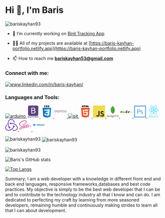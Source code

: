 <h1>Hi 👋, I'm Baris</h1>
<p align="left"> <img src="https://komarev.com/ghpvc/?username=bariskayhan93&label=Profile%20views&color=0e75b6&style=flat" alt="bariskayhan93" /> </p>



- 🔭 I’m currently working on [Bird Tracking App](https://github.com/bariskayhan93/bird-tracking-app)

- 👨‍💻 All of my projects are available at [https://baris-kayhan-portfolio.netlify.app](https://baris-kayhan-portfolio.netlify.app)

- 📫 How to reach me **bariskayhan53@gmail.com**

<h3 align="left">Connect with me:</h3>
<p align="left">
<a href="https://linkedin.com/in/www.linkedin.com/in/baris-kayhan/" target="blank"><img align="center" src="https://raw.githubusercontent.com/rahuldkjain/github-profile-readme-generator/master/src/images/icons/Social/linked-in-alt.svg" alt="www.linkedin.com/in/baris-kayhan/" height="30" width="40" /></a>
</p>

<h3 align="left">Languages and Tools:</h3>
<p align="left"> <a href="https://www.arduino.cc/" target="_blank" rel="noreferrer"> <img src="https://cdn.worldvectorlogo.com/logos/arduino-1.svg" alt="arduino" width="40" height="40"/> </a> <a href="https://getbootstrap.com" target="_blank" rel="noreferrer"> <img src="https://raw.githubusercontent.com/devicons/devicon/master/icons/bootstrap/bootstrap-plain-wordmark.svg" alt="bootstrap" width="40" height="40"/> </a> <a href="https://www.w3schools.com/css/" target="_blank" rel="noreferrer"> <img src="https://raw.githubusercontent.com/devicons/devicon/master/icons/css3/css3-original-wordmark.svg" alt="css3" width="40" height="40"/> </a> <a href="https://expressjs.com" target="_blank" rel="noreferrer"> <img src="https://raw.githubusercontent.com/devicons/devicon/master/icons/express/express-original-wordmark.svg" alt="express" width="40" height="40"/> </a> <a href="https://git-scm.com/" target="_blank" rel="noreferrer"> <img src="https://www.vectorlogo.zone/logos/git-scm/git-scm-icon.svg" alt="git" width="40" height="40"/> </a> <a href="https://www.w3.org/html/" target="_blank" rel="noreferrer"> <img src="https://raw.githubusercontent.com/devicons/devicon/master/icons/html5/html5-original-wordmark.svg" alt="html5" width="40" height="40"/> </a> <a href="https://developer.mozilla.org/en-US/docs/Web/JavaScript" target="_blank" rel="noreferrer"> <img src="https://raw.githubusercontent.com/devicons/devicon/master/icons/javascript/javascript-original.svg" alt="javascript" width="40" height="40"/> </a> <a href="https://www.mongodb.com/" target="_blank" rel="noreferrer"> <img src="https://raw.githubusercontent.com/devicons/devicon/master/icons/mongodb/mongodb-original-wordmark.svg" alt="mongodb" width="40" height="40"/> </a> <a href="https://nodejs.org" target="_blank" rel="noreferrer"> <img src="https://raw.githubusercontent.com/devicons/devicon/master/icons/nodejs/nodejs-original-wordmark.svg" alt="nodejs" width="40" height="40"/> </a> <a href="https://www.photoshop.com/en" target="_blank" rel="noreferrer"> <img src="https://raw.githubusercontent.com/devicons/devicon/master/icons/photoshop/photoshop-line.svg" alt="photoshop" width="40" height="40"/> </a> <a href="https://reactjs.org/" target="_blank" rel="noreferrer"> <img src="https://raw.githubusercontent.com/devicons/devicon/master/icons/react/react-original-wordmark.svg" alt="react" width="40" height="40"/> </a> <a href="https://redux.js.org" target="_blank" rel="noreferrer"> <img src="https://raw.githubusercontent.com/devicons/devicon/master/icons/redux/redux-original.svg" alt="redux" width="40" height="40"/> </a> <a href="https://sass-lang.com" target="_blank" rel="noreferrer"> <img src="https://raw.githubusercontent.com/devicons/devicon/master/icons/sass/sass-original.svg" alt="sass" width="40" height="40"/> </a> <a href="https://webpack.js.org" target="_blank" rel="noreferrer"> <img src="https://raw.githubusercontent.com/devicons/devicon/d00d0969292a6569d45b06d3f350f463a0107b0d/icons/webpack/webpack-original-wordmark.svg" alt="webpack" width="40" height="40"/> </a> </p>

<p><img align="left" src="https://github-readme-stats.vercel.app/api/top-langs?username=bariskayhan93&show_icons=true&locale=en&layout=radical" alt="bariskayhan93" /></p>

<p>&nbsp;<img align="center" src="https://github-readme-stats.vercel.app/api?username=bariskayhan93&show_icons=true&locale=en" alt="bariskayhan93" /></p>

<p><img align="center" src="https://github-readme-streak-stats.herokuapp.com/?user=bariskayhan93&" alt="bariskayhan93" /></p>

![Baris's GitHub stats](https://github-readme-stats.vercel.app/api?username=bariskayhan93&show_icons=true&theme=radical)

[![Top Langs](https://github-readme-stats.vercel.app/api/top-langs/?username=bariskayhan93&layout=compact&theme=radical)](https://github.com/anuraghazra/github-readme-stats)




Summary;
I am a web developer with a knowledge in different front end and back end languages, responsive frameworks,databases and best code practices. My objective is simply to be the best web developer that I can be and to contribute to the technology industry all that I know and can do. I am dedicated to perfecting my craft by learning from more seasoned developers, remaining humble and continuously making strides to learn all that I can about development.




